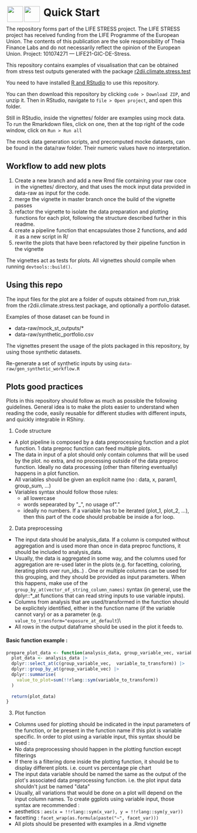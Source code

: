 <h1>
  Quick Start
  <span style="float: left;">
    <a href='https://github.com/2DegreesInvesting/r2dii.climate.stress.test'>
      <img src='https://cinea.ec.europa.eu/sites/default/files/styles/oe_theme_medium_no_crop/public/2021-01/life_1.jpg?itok=J1KQ12Nw' align='right' style="height: 43px; padding-right: 10px;" />
      <img src='https://imgur.com/A5ASZPE.png' align='right' style="height: 43px;" />
    </a>
  </span>
</h1>

The repository forms part of the LIFE STRESS project. The LIFE STRESS project has received funding from the LIFE Programme of the European Union. The contents of this publication are the sole responsibility of Theia Finance Labs and  do  not necessarily reflect  the  opinion  of the European Union. Project: 101074271 — LIFE21-GIC-DE-Stress. 

This repository contains examples of visualisation that can be obtained from stress test outputs generated with the package [r2dii.climate.stress.test](https://github.com/2DegreesInvesting/r2dii.climate.stress.test)

You need to have installed [R and RStudio](https://posit.co/download/rstudio-desktop/)  to use this repository.

You can then download this repository by clicking `code > Download ZIP`, and unzip it. Then in RStudio, navigate to `file > Open project`, and open this folder.

Still in RStudio, inside the vignettes/ folder are examples using mock data. To run the Rmarkdown files, click on one, then at the top right of the code window, click on `Run > Run all` 

The mock data generation scripts, and precomputed mocke datasets, can be found in the data/raw folder. Their numeric values have no interpretation.

## Workflow to add new plots 

1. Create a new branch and add a new Rmd file containing your raw coce in the vignettes/ directory, and that uses the mock input data provided in data-raw as input for the code.
2. merge the vignette in master branch once the build of the vignette passes
3. refactor the vignette to isolate the data preparation and plotting functions for each plot, following the structure described further in this readme.
4. create a pipeline function that encapsulates those 2 functions, and add it as a new script in R/
5. rewrite the plots that have been refactored by their pipeline function in the vignette 

The vignettes act as tests for plots. All vignettes should compile when running `devtools::build()`.

## Using this repo

The input files for the plot are a folder of ouputs obtained from run_trisk from the r2dii.climate.stress.test package, and optionally a portfolio dataset.

Examples of those dataset can be found in 
- data-raw/mock_st_outputs/*
- data-raw/synthetic_portfolio.csv

The vignettes present the usage of the plots packaged in this repository, by using those synthetic datasets.

Re-generate a set of synthetic inputs by using `data-raw/gen_synthetic_workflow.R`


## Plots good practices

Plots in this repository should follow as much as possible the following guidelines. General idea is to make the plots easier to understand when reading the code, easily reusable for different studies with different inputs, and quickly integrable in RShiny.

1.  Code structure

-   A plot pipeline is composed by a data preprocessing function and a plot function. 1 data preproc function can feed multiple plots.
-   The data in input of a plot should only contain columns that will be used by the plot. no extra, and no processing outside of the data preproc function. Ideally no data processing (other than filtering eventually) happens in a plot function.
-   All variables should be given an explicit name (no : data, x, param1, group_sum, ...)
-   Variables syntax should follow those rules:
    -   all lowercase
    -   words sepearated by "\_", no usage of"."
    -   ideally no numbers. If a variable has to be iterated (plot_1, plot_2, ...), then this part of the code should probable be inside a for loop.

2.  Data preprocessing

-   The input data should be analysis_data. If a column is computed without aggregation and is used more than once in data preproc functions, it should be included to analysis_data.
-   Usually, the data is aggregated in some way, and the columns used for aggregation are re-used later in the plots (e.g. for facetting, coloring, iterating plots over run_ids..) . One or multiple columns can be used for this grouping, and they should be provided as input parameters. When this happens, make use of the `group_by_at(vector_of_string_column_names)` syntax (in general, use the dplyr::\*\_at functions that can read string inputs to use variable inputs).
-   Columns from analysis that are used/transformed in the function should be explicitely identified, either in the function name (if the variable cannot vary) or as a parameter (e.g. `value_to_transform="exposure_at_default`)\
-   All rows in the output dataframe should be used in the plot it feeds to.

#### Basic function example :

``` r
prepare_plot_data <- function(analysis_data, group_variable_vec, variable_to_transform){
  plot_data <- analysis_data |>
  dplyr::select_at(c(group_variable_vec,  variable_to_transform)) |>
  dplyr::group_by_at(group_variable_vec) |>
  dplyr::summarise(
    value_to_plot=sum(!!rlang::sym(variable_to_transform))
  )
  
  return(plot_data)
}
```

3.  Plot function

-   Columns used for plotting should be indicated in the input parameters of the function, or be present in the function name if this plot is variable specific. In order to plot using a variable input, this syntax should be used :
-   No data preprocessing should happen in the plotting function except filterings
-   If there is a filtering done inside the plotting function, it should be to display different plots. i.e. count vs percentage pie chart
-   The input data variable should be named the same as the output of the plot's associated data preprocessing function. i.e. the plot input data shouldn't just be named "data"
-   Usually, all variations that would be done on a plot will depend on the input column names. To create ggplots using variable input, those syntax are recommended :
-   aesthetics : `aes(x = !!rlang::sym(x_var), y = !!rlang::sym(y_var))`
-   facetting : `facet_wrap(as.formula(paste("~", facet_var)))`
-   All plots should be presented with examples in a .Rmd vignette
